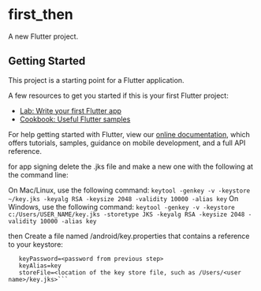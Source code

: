 # first_then

A new Flutter project.

## Getting Started

This project is a starting point for a Flutter application.

A few resources to get you started if this is your first Flutter project:

- [Lab: Write your first Flutter app](https://flutter.dev/docs/get-started/codelab)
- [Cookbook: Useful Flutter samples](https://flutter.dev/docs/cookbook)

For help getting started with Flutter, view our
[online documentation](https://flutter.dev/docs), which offers tutorials,
samples, guidance on mobile development, and a full API reference.

for app signing delete the .jks file and make a new one with the following at the command line:

On Mac/Linux, use the following command:
```keytool -genkey -v -keystore ~/key.jks -keyalg RSA -keysize 2048 -validity 10000 -alias key```
On Windows, use the following command:
```keytool -genkey -v -keystore c:/Users/USER_NAME/key.jks -storetype JKS -keyalg RSA -keysize 2048 -validity 10000 -alias key```

then Create a file named <app dir>/android/key.properties that contains a reference to your keystore:

```storePassword=<password from previous step>
   keyPassword=<password from previous step>
   keyAlias=key
   storeFile=<location of the key store file, such as /Users/<user name>/key.jks>```
